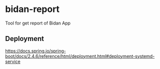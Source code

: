 # bidan-report
Tool for get report of Bidan App

## Deployment
https://docs.spring.io/spring-boot/docs/2.4.6/reference/html/deployment.html#deployment-systemd-service
